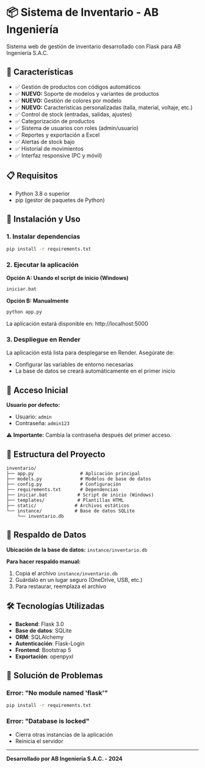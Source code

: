 # 📦 Sistema de Inventario - AB Ingeniería

Sistema web de gestión de inventario desarrollado con Flask para AB Ingeniería S.A.C.

## 🚀 Características

- ✅ Gestión de productos con códigos automáticos
- ✅ **NUEVO:** Soporte de modelos y variantes de productos
- ✅ **NUEVO:** Gestión de colores por modelo
- ✅ **NUEVO:** Características personalizadas (talla, material, voltaje, etc.)
- ✅ Control de stock (entradas, salidas, ajustes)
- ✅ Categorización de productos
- ✅ Sistema de usuarios con roles (admin/usuario)
- ✅ Reportes y exportación a Excel
- ✅ Alertas de stock bajo
- ✅ Historial de movimientos
- ✅ Interfaz responsive (PC y móvil)

## 📋 Requisitos

- Python 3.8 o superior
- pip (gestor de paquetes de Python)

## 🔧 Instalación y Uso

### 1. Instalar dependencias

```bash
pip install -r requirements.txt
```

### 2. Ejecutar la aplicación

**Opción A: Usando el script de inicio (Windows)**
```bash
iniciar.bat
```

**Opción B: Manualmente**
```bash
python app.py
```

La aplicación estará disponible en: http://localhost:5000

### 3. Despliegue en Render

La aplicación está lista para desplegarse en Render. Asegúrate de:
- Configurar las variables de entorno necesarias
- La base de datos se creará automáticamente en el primer inicio

## 👤 Acceso Inicial

**Usuario por defecto:**
- Usuario: `admin`
- Contraseña: `admin123`

⚠️ **Importante:** Cambia la contraseña después del primer acceso.

## 📁 Estructura del Proyecto

```
inventario/
├── app.py                 # Aplicación principal
├── models.py              # Modelos de base de datos
├── config.py              # Configuración
├── requirements.txt       # Dependencias
├── iniciar.bat           # Script de inicio (Windows)
├── templates/            # Plantillas HTML
├── static/              # Archivos estáticos
└── instance/            # Base de datos SQLite
    └── inventario.db
```

## 💾 Respaldo de Datos

**Ubicación de la base de datos:** `instance/inventario.db`

**Para hacer respaldo manual:**
1. Copia el archivo `instance/inventario.db`
2. Guárdalo en un lugar seguro (OneDrive, USB, etc.)
3. Para restaurar, reemplaza el archivo

## 🛠️ Tecnologías Utilizadas

- **Backend**: Flask 3.0
- **Base de datos**: SQLite
- **ORM**: SQLAlchemy
- **Autenticación**: Flask-Login
- **Frontend**: Bootstrap 5
- **Exportación**: openpyxl

## 🐛 Solución de Problemas

### Error: "No module named 'flask'"
```bash
pip install -r requirements.txt
```

### Error: "Database is locked"
- Cierra otras instancias de la aplicación
- Reinicia el servidor

---

**Desarrollado por AB Ingeniería S.A.C. - 2024**
